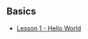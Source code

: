 ## Basics
  * [Lesson 1 - Hello World](https://github.com/gleisonkz/algorithms-python/blob/master/basics/aula1.py)